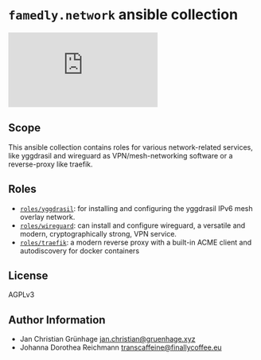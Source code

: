 # `famedly.network` ansible collection

![Matrix](https://img.shields.io/matrix/ansible-famedly:matrix.org)

## Scope

This ansible collection contains roles for various network-related services, like
yggdrasil and wireguard as VPN/mesh-networking software or a reverse-proxy like traefik.

## Roles

- [`roles/yggdrasil`](roles/yggdrasil/README.md): for installing and configuring
  the yggdrasil IPv6 mesh overlay network.
- [`roles/wireguard`](roles/wireguard/README.md): can install and configure
  wireguard,  a versatile and modern, cryptographically strong, VPN service.
- [`roles/traefik`](roles/traefik/README.md): a modern reverse proxy with a
  built-in ACME client and autodiscovery for docker containers

## License

AGPLv3

## Author Information

- Jan Christian Grünhage <jan.christian@gruenhage.xyz>
- Johanna Dorothea Reichmann <transcaffeine@finallycoffee.eu>
